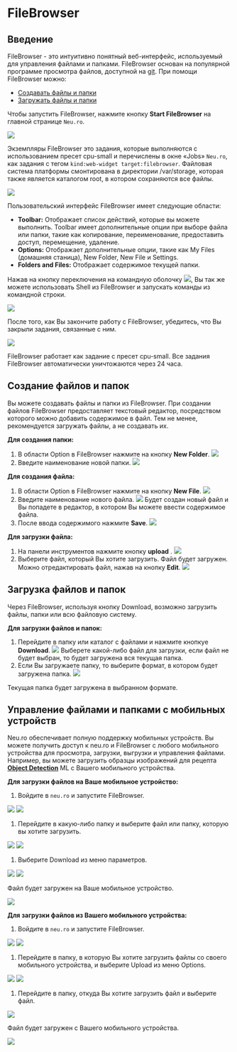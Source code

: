 # FileBrowser

## Введение

FileBrowser - это интуитивно понятный веб-интерфейс, используемый для управления файлами и папками. FileBrowser основан на популярной программе просмотра файлов, доступной на [git](https://github.com/filebrowser/filebrowser). При помощи FileBrowser можно:

* [Создавать файлы и папки](filebrowser.md#creating-files-and-folders)
* [Загружать файлы и папки](filebrowser.md#downloading-files-and-folders)

Чтобы запустить FileBrowser, нажмите кнопку **Start FileBrowser** на главной странице `Neu.ro`.

![](../.gitbook/assets/stor_start_filebrowser.jpg)

Экземпляры FileBrowser  это задания, которые выполняются с использованием пресет cpu-small и перечислены в окне «Jobs» `Neu.ro`, как задания с тегом `kind:web-widget target:filebrowser`. Файловая система платформы смонтирована в директории /var/storage, которая также является каталогом root, в котором сохраняются все файлы.

![](../.gitbook/assets/stor_browser.jpg)

Пользовательский интерфейс FileBrowser имеет следующие области:

* **Toolbar:** Отображает список действий, которые вы можете выполнить. Toolbar имеет дополнительные опции при выборе файла или папки, такие как копирование, переименование, предоставить доступ, перемещение, удаление.
* **Options:** Отображает дополнительные опции, такие как My Files (домашняя станица), New Folder, New File и Settings.
* **Folders and Files:** Отображает содержимое текущей папки.

Нажав на кнопку переключения на командную оболочку ![](../.gitbook/assets/FB_Toggle.jpg), Вы так же можете использовать Shell из FileBrowser и запускать команды из командной строки.

![](../.gitbook/assets/FB_Shell.jpg)

После того, как Вы закончите работу с FileBrowser, убедитесь, что Вы закрыли задания, связанные с ним.

![](../.gitbook/assets/FB_Job.JPG)

FileBrowser работает как задание с пресет cpu-small. Все задания FileBrowser автоматически уничтожаются через 24 часа.

## Создание файлов и папок

Вы можете создавать файлы и папки из FileBrowser. При создании файлов FileBrowser предоставляет текстовый редактор, посредством которого можно добавить содержимое в файл. Тем не менее, рекомендуется загружать файлы, а не создавать их.

**Для создания папки:**

1. В области Option в FileBrowser нажмите на кнопку **New Folder**. ![](../.gitbook/assets/FB_NewFolder.jpg)
2. Введите наименование новой папки. ![](../.gitbook/assets/FB_NewDirectory.jpg)

**Для создания файла:**

1. В области Option в FileBrowser нажмите на кнопку **New File**. ![](../.gitbook/assets/FB_NewFile.jpg)
2. Введите наименование нового файла. ![](../.gitbook/assets/FB_NewFileName.jpg) 
Будет создан новый файл и Вы попадете в редактор, в котором Вы можете ввести содержимое файла.
3. После ввода содержимого нажмите **Save**. ![](../.gitbook/assets/FB_NewFile_Save.JPG)

**Для загрузки файла:**

1. На панели инструментов нажмите кнопку **upload** . ![](../.gitbook/assets/FB_UploadButton.jpg)
2. Выберите файл, который Вы хотите загрузить. Файл будет загружен. Можно отредактировать файл, нажав на кнопку **Edit**. ![](../.gitbook/assets/FB_UpFile.JPG)

## Загрузка файлов и папок

Через FileBrowser, используя кнопку Download, возможно загрузить файлы, папки или всю файловую систему.

**Для загрузки файлов и папок:**

1. Перейдите в папку или каталог с файлами и нажмите кнопкуe **Download**. ![](../.gitbook/assets/FB_Download.jpg) Выберете какой-либо файл для загрузки, если файл не будет выбран, то будет загружена вся текущая папка.
2. Если Вы загружаете папку, то выберите формат, в котором будет загружена папка. ![](../.gitbook/assets/FB_DownFormat.jpg)

Текущая папка будет загружена в выбранном формате.

## Управление файлами и папками с мобильных устройств

Neu.ro обеспечивает полную поддержку мобильных устройств. Вы можете получить доступ к neu.ro и FileBrowser с любого мобильного устройства для просмотра, загрузки, выгрузки и управления файлами. Например, вы можете загрузить образцы изображений для рецепта [**Object Detection**](https://docs.neu.ro/cookbook/object-detection) ML с Вашего мобильного устройства.

**Для загрузки файлов на Ваше мобильное устройство:**

1. Войдите в `neu.ro` и запустите FileBrowser.

![](../.gitbook/assets/FBM_NeuroHome.jpg) ![](../.gitbook/assets/FBM_FileBrowser%20%281%29.jpg)

1. Перейдите в какую-либо папку и выберите файл или папку, которую вы хотите загрузить.

![](../.gitbook/assets/FBM_Folder.jpg) ![](../.gitbook/assets/FBM_Down_Select_1.jpg)

1. Выберите Download из меню параметров.

![](../.gitbook/assets/FBM_Down_Select.jpg) ![](../.gitbook/assets/FBM_DownloadDone%20%281%29.jpg)

Файл будет загружен на Ваше мобильное устройство.

![](../.gitbook/assets/FBM_DownloadDone.jpg)

**Для загрузки файлов из Вашего мобильного устройства:**

1. Войдите в `neu.ro` и запустите FileBrowser.

![](../.gitbook/assets/FBM_NeuroHome%20%281%29.jpg) ![](../.gitbook/assets/FBM_FileBrowser.jpg)

1. Перейдите в папку, в которую Вы хотите загрузить файлы со своего мобильного устройства, и выберите Upload из меню Options.

![](../.gitbook/assets/FBM_Up_Folder.jpg) ![](../.gitbook/assets/FBM_UploadButton.jpg)

1. Перейдите в папку, откуда Вы хотите загрузить файл и выберите файл.

![](../.gitbook/assets/FBM_UploadFileFolder.jpg)

Файл будет загружен с Вашего мобильного устройства.

![](../.gitbook/assets/FBM_FileUploaded.jpg)


